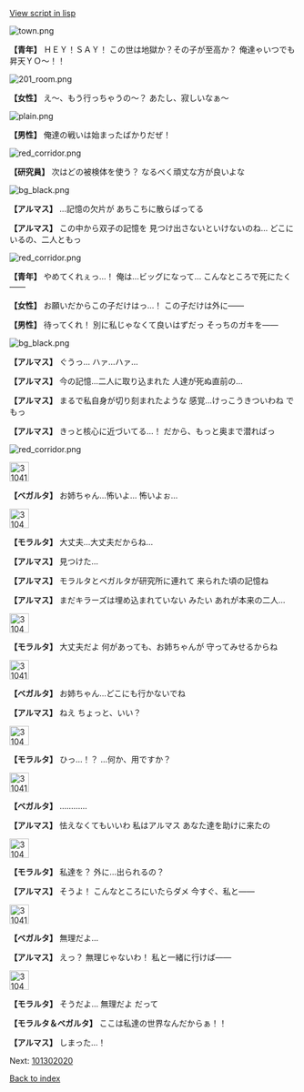 [View script in lisp](../scripts/101302010.txt)

![town.png](../images/backgrounds/town.png)

**【青年】**
ＨＥＹ！ＳＡＹ！
この世は地獄か？その子が至高か？
俺達ゃいつでも昇天ＹＯ～！！

![201_room.png](../images/backgrounds/201_room.png)

**【女性】**
え～、もう行っちゃうの～？
あたし、寂しいなぁ～

![plain.png](../images/backgrounds/plain.png)

**【男性】**
俺達の戦いは始まったばかりだぜ！

![red_corridor.png](../images/backgrounds/red_corridor.png)

**【研究員】**
次はどの被検体を使う？
なるべく頑丈な方が良いよな

![bg_black.png](../images/backgrounds/bg_black.png)

**【アルマス】**
…記憶の欠片が
あちこちに散らばってる

**【アルマス】**
この中から双子の記憶を
見つけ出さないといけないのね…
どこにいるの、二人ともっ

![red_corridor.png](../images/backgrounds/red_corridor.png)

**【青年】**
やめてくれぇっ…！
俺は…ビッグになって…
こんなところで死にたく――

**【女性】**
お願いだからこの子だけはっ…！
この子だけは外に――

**【男性】**
待ってくれ！
別に私じゃなくて良いはずだっ
そっちのガキを――

![bg_black.png](../images/backgrounds/bg_black.png)

**【アルマス】**
ぐうっ…
ハァ…ハァ…

**【アルマス】**
今の記憶…二人に取り込まれた
人達が死ぬ直前の…

**【アルマス】**
まるで私自身が切り刻まれたような
感覚…けっこうきついわね
でもっ

**【アルマス】**
きっと核心に近づいてる…！
だから、もっと奥まで潜ればっ

![red_corridor.png](../images/backgrounds/red_corridor.png)

<img src="../images/units/3104111.png" alt="3104111.png" height="34"/>

**【ベガルタ】**
お姉ちゃん…怖いよ…
怖いよぉ…

<img src="../images/units/3104011.png" alt="3104011.png" height="34"/>

**【モラルタ】**
大丈夫…大丈夫だからね…

**【アルマス】**
見つけた…

**【アルマス】**
モラルタとベガルタが研究所に連れて
来られた頃の記憶ね

**【アルマス】**
まだキラーズは埋め込まれていない
みたい
あれが本来の二人…

<img src="../images/units/3104011.png" alt="3104011.png" height="34"/>

**【モラルタ】**
大丈夫だよ
何があっても、お姉ちゃんが
守ってみせるからね

<img src="../images/units/3104111.png" alt="3104111.png" height="34"/>

**【ベガルタ】**
お姉ちゃん…どこにも行かないでね

**【アルマス】**
ねえ
ちょっと、いい？

<img src="../images/units/3104011.png" alt="3104011.png" height="34"/>

**【モラルタ】**
ひっ…！？
…何か、用ですか？

<img src="../images/units/3104111.png" alt="3104111.png" height="34"/>

**【ベガルタ】**
…………

**【アルマス】**
怯えなくてもいいわ
私はアルマス
あなた達を助けに来たの

<img src="../images/units/3104011.png" alt="3104011.png" height="34"/>

**【モラルタ】**
私達を？
外に…出られるの？

**【アルマス】**
そうよ！
こんなところにいたらダメ
今すぐ、私と――

<img src="../images/units/3104111.png" alt="3104111.png" height="34"/>

**【ベガルタ】**
無理だよ…

**【アルマス】**
えっ？
無理じゃないわ！
私と一緒に行けば――

<img src="../images/units/3104011.png" alt="3104011.png" height="34"/>

**【モラルタ】**
そうだよ…
無理だよ
だって

**【モラルタ＆ベガルタ】**
ここは私達の世界なんだからぁ！！

**【アルマス】**
しまった…！

Next: [101302020](101302020.md)

[Back to index](index.md)

